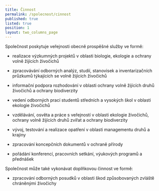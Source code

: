 ```yaml
---
title: Činnost
permalink: /spolecnost/cinnost
published: true
listed: true
position: 1
layout: two_columns_page
---
```

Společnost poskytuje veřejnosti obecně prospěšné služby ve formě:

* realizace výzkumných projektů v oblasti biologie, ekologie a ochrany volně žijících živočichů 
* zpracovávání odborných analýz, studií, stanovisek a inventarizačních průzkumů týkajících se volně žijících živočichů 
* informační podpora rozhodování v oblasti ochrany volně žijících druhů živočichů a ochrany biodiverzity 
* vedení odborných prací studentů středních a vysokých škol v oblasti ekologie živočichů 
* vzdělávání, osvěta a práce s veřejností v oblasti ekologie živočichů, ochrany volně žijících druhů zvířat a ochrany biodiverzity 
* vývoj, testování a realizace opatření v oblasti managementu druhů a krajiny 
* zpracování koncepčních dokumentů v ochraně přírody 
* pořádání konferencí, pracovních setkání, výukových programů a přednášek 

Společnost může také vykonávat doplňkovou činnost ve formě:

* zpracování odborných posudků v oblasti škod způsobovaných zvláště chráněnými živočichy
